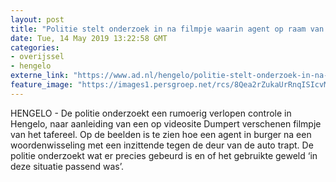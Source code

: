 ```yaml
---
layout: post
title: "Politie stelt onderzoek in na filmpje waarin agent op raam van auto in Hengelo trapt"
date: Tue, 14 May 2019 13:22:58 GMT
categories: 
- overijssel 
- hengelo 
externe_link: "https://www.ad.nl/hengelo/politie-stelt-onderzoek-in-na-filmpje-waarin-agent-op-raam-van-auto-in-hengelo-trapt~aaf0ff67/"
feature_image: "https://images1.persgroep.net/rcs/8Qea2rZukaUrRnqISIcvMOmX4Js/diocontent/148353761/_fitwidth/400/?appId=21791a8992982cd8da851550a453bd7f&quality=0.7"
---
```


HENGELO - De politie onderzoekt een rumoerig verlopen controle in Hengelo, naar aanleiding van een op videosite Dumpert verschenen filmpje van het tafereel. Op de beelden is te zien hoe een agent in burger na een woordenwisseling met een inzittende tegen de deur van de auto trapt. De politie onderzoekt wat er precies gebeurd is en of het gebruikte geweld ‘in deze situatie passend was’.
